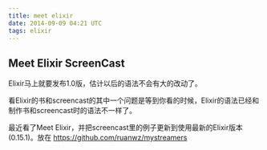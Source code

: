 ```yaml
---
title: meet elixir
date: 2014-09-09 04:21 UTC
tags: elixir
---
```

## Meet Elixir ScreenCast
Elixir马上就要发布1.0版，估计以后的语法不会有大的改动了。

看Elixir的书和screencast的其中一个问题是等到你看的时候，Elixir的语法已经和制作书和screencast时的语法不一样了。

最近看了Meet Elixir，并把screencast里的例子更新到使用最新的Elixir版本(0.15.1)。放在
https://github.com/ruanwz/mystreamers

